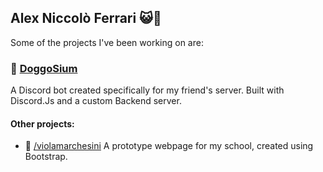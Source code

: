 ## Alex Niccolò Ferrari 😺🥪

Some of the projects I've been working on are:

### 🐶 [DoggoSium](https://github.com/alex65ferrari/DoggoSium)
A Discord bot created specifically for my friend's server. Built with Discord.Js and a custom Backend server.


#### Other projects:

- 🏫 [/violamarchesini](https://github.com/alex65ferrari/violamarchesini) A prototype webpage for my school, created using Bootstrap.
